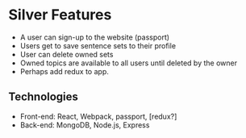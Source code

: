 # Silver Features
- A user can sign-up to the website (passport)
- Users get to save sentence sets to their profile
- User can delete owned sets
- Owned topics are available to all users until deleted by the owner
- Perhaps add redux to app.


## Technologies
- Front-end: React, Webpack, passport, [redux?]
- Back-end: MongoDB, Node.js, Express

